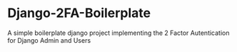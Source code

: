 # Django-2FA-Boilerplate
A simple boilerplate django project implementing the 2 Factor Autentication for Django Admin and Users
